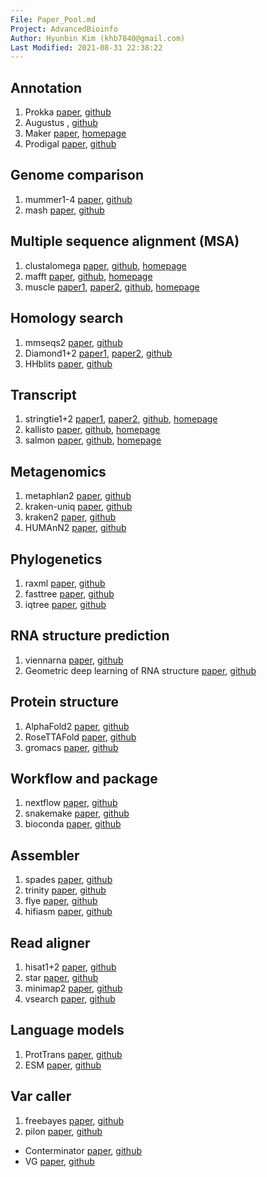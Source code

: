 ```yaml
---
File: Paper_Pool.md
Project: AdvancedBioinfo
Author: Hyunbin Kim (khb7840@gmail.com)
Last Modified: 2021-08-31 22:38:22
---
```


## Annotation
1. Prokka [paper](https://academic.oup.com/bioinformatics/article/30/14/2068/2390517), [github](https://github.com/tseemann/prokka)
2. Augustus [](https://academic.oup.com/bioinformatics/article/27/6/757/234821), [github](https://github.com/Gaius-Augustus/Augustus)
3. Maker [paper](https://bmcbioinformatics.biomedcentral.com/articles/10.1186/1471-2105-12-491), [homepage](https://www.yandell-lab.org/software/maker.html)
4. Prodigal [paper](https://bmcbioinformatics.biomedcentral.com/articles/10.1186/1471-2105-11-119), [github](https://github.com/hyattpd/Prodigal)

## Genome comparison
1. mummer1-4 [paper](https://journals.plos.org/ploscompbiol/article?id=10.1371/journal.pcbi.1005944), [github](https://github.com/mummer4/mummer)
2. mash [paper](https://genomebiology.biomedcentral.com/articles/10.1186/s13059-016-0997-x), [github](https://github.com/marbl/mash)

## Multiple sequence alignment (MSA)
1. clustalomega [paper](https://www.embopress.org/doi/full/10.1038/msb.2011.75), [github](https://github.com/GSLBiotech/clustal-omega), [homepage](http://www.clustal.org/omega/)
2. mafft [paper](https://academic.oup.com/mbe/article/30/4/772/1073398), [github](https://github.com/GSLBiotech/mafft), [homepage](https://mafft.cbrc.jp/alignment/software/)
3. muscle [paper1](https://bmcbioinformatics.biomedcentral.com/articles/10.1186/1471-2105-5-113), [paper2](https://academic.oup.com/nar/article/32/5/1792/2380623), [github](https://github.com/rcedgar/muscle), [homepage](https://www.drive5.com/muscle/)

## Homology search
1. mmseqs2 [paper](https://www.nature.com/articles/nbt.3988), [github](https://github.com/soedinglab/MMseqs2)
2. Diamond1+2 [paper1](https://www.nature.com/articles/s41592-021-01101-x), [paper2](https://www.nature.com/articles/nmeth.3176), [github](https://github.com/bbuchfink/diamond)
3. HHblits [paper](https://www.nature.com/articles/nmeth.1818), [github](https://github.com/soedinglab/hh-suite)

## Transcript
1. stringtie1+2 [paper1](https://www.nature.com/articles/nbt.3122), [paper2](https://genomebiology.biomedcentral.com/articles/10.1186/s13059-019-1910-1), [github](https://github.com/gpertea/stringtie), [homepage](http://ccb.jhu.edu/software/stringtie/)
2. kallisto [paper](https://www.nature.com/articles/nbt.3519), [github](https://github.com/pachterlab/kallisto), [homepage](https://pachterlab.github.io/kallisto/)
3. salmon [paper](https://www.nature.com/articles/nmeth.4197), [github](https://github.com/COMBINE-lab/salmon), [homepage](https://combine-lab.github.io/salmon/)

## Metagenomics
1. metaphlan2 [paper](), [github]()
2. kraken-uniq [paper](), [github]()
3. kraken2 [paper](), [github]()
4. HUMAnN2 [paper](), [github]()

## Phylogenetics
1. raxml [paper](), [github]()
2. fasttree [paper](), [github]()
3. iqtree [paper](), [github]()

## RNA structure prediction
1. viennarna [paper](), [github]()
2. Geometric deep learning of RNA structure [paper](), [github]()

## Protein structure
1. AlphaFold2 [paper](), [github]()
2. RoseTTAFold [paper](), [github]()
3. gromacs [paper](), [github]()

## Workflow and package
1. nextflow [paper](), [github]()
2. snakemake [paper](), [github]()
3. bioconda [paper](), [github]()

## Assembler
1. spades [paper](), [github]()
2. trinity [paper](), [github]()
3. flye [paper](), [github]()
4. hifiasm [paper](), [github]()

## Read aligner
1. hisat1+2 [paper](), [github]()
2. star [paper](), [github]()
3. minimap2 [paper](), [github]()
4. vsearch [paper](), [github]()

## Language models
1. ProtTrans [paper](), [github]()
2. ESM [paper](), [github]()

## Var caller
1. freebayes [paper](), [github]()
2. pilon [paper](), [github]()


- Conterminator [paper](), [github]()
- VG [paper](), [github]()